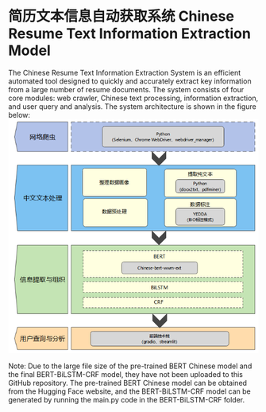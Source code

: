 # 简历文本信息自动获取系统 Chinese Resume Text Information Extraction Model

The Chinese Resume Text Information Extraction System is an efficient automated tool designed to quickly and accurately extract key information from a large number of resume documents. The system consists of four core modules: web crawler, Chinese text processing, information extraction, and user query and analysis. The system architecture is shown in the figure below: ![系统架构图](./images/系统架构图（1）.png)

Note: Due to the large file size of the pre-trained BERT Chinese model and the final BERT-BiLSTM-CRF model, they have not been uploaded to this GitHub repository. The pre-trained BERT Chinese model can be obtained from the Hugging Face website, and the BERT-BiLSTM-CRF model can be generated by running the main.py code in the BERT-BiLSTM-CRF folder.
